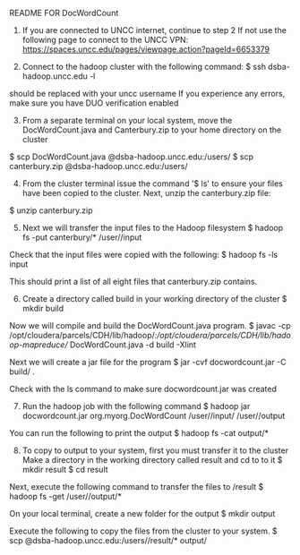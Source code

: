 README FOR DocWordCount

1. If you are connected to UNCC internet, continue to step 2
  If not use the following page to connect to the UNCC VPN:
   https://spaces.uncc.edu/pages/viewpage.action?pageId=6653379

2. Connect to the hadoop cluster with the following command:
  $ ssh dsba-hadoop.uncc.edu -l <username>

  <username> should be replaced with your uncc username
  If you experience any errors, make sure you have DUO verification enabled

3. From a separate terminal on your local system, move the DocWordCount.java and
  Canterbury.zip to your home directory on the cluster

  $ scp DocWordCount.java <username>@dsba-hadoop.uncc.edu:/users/<username>
  $ scp canterbury.zip <username>@dsba-hadoop.uncc.edu:/users/<username>

4. From the cluster terminal issue the command '$ ls' to ensure your files have
  been copied to the cluster. Next, unzip the canterbury.zip file:

  $ unzip canterbury.zip

5. Next we will transfer the input files to the Hadoop filesystem
  $ hadoop fs -put canterbury/* /user/<username>/input

  Check that the input files were copied with the following:
  $ hadoop fs -ls input

  This should print a list of all eight files that canterbury.zip contains.

6. Create a directory called build in your working directory of the cluster
  $ mkdir build

  Now we will compile and build the DocWordCount.java program.
  $ javac -cp /opt/cloudera/parcels/CDH/lib/hadoop/*:/opt/cloudera/parcels/CDH/lib/hadoop-mapreduce/* DocWordCount.java -d build -Xlint

  Next we will create a jar file for the program
  $ jar -cvf docwordcount.jar -C build/ .

  Check with the ls command to make sure docwordcount.jar was created

7. Run the hadoop job with the following command
  $ hadoop jar docwordcount.jar org.myorg.DocWordCount /user/<username>/input/ /user/<username>/output

  You can run the following to print the output
  $ hadoop fs -cat output/*

8. To copy to output to your system, first you must transfer it to the cluster
  Make a directory in the working directory called result and cd to to it
  $ mkdir result
  $ cd result

  Next, execute the following command to transfer the files to /result
  $ hadoop fs -get /user/<username>/output/*

  On your local terminal, create a new folder for the output
  $ mkdir output

  Execute the following to copy the files from the cluster to your system.
  $ scp <username>@dsba-hadoop.uncc.edu:/users/<username>/result/* output/
